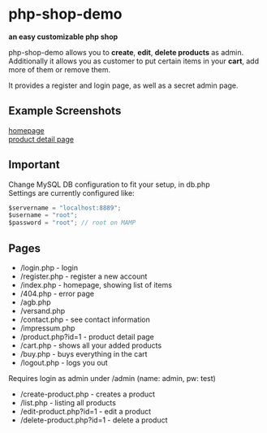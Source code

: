# php-shop-demo
**an easy customizable php shop**

php-shop-demo allows you to **create**, **edit**, **delete products** as admin.  
Additionally it allows you as customer to put certain items in your **cart**, add more of them or remove them. 

It provides a register and login page, as well as a secret admin page.  

## Example Screenshots
[homepage](https://github.com/pczern/php-shop-demo/blob/master/example1.png)  
[product detail page](https://github.com/pczern/php-shop-demo/blob/master/example2.png)

## Important
Change MySQL DB configuration to fit your setup, in db.php  
Settings are currently configured like:
```javascript
$servername = "localhost:8889";
$username = "root";
$password = "root"; // root on MAMP
```


## Pages
* /login.php - login
* /register.php - register a new account
* /index.php - homepage, showing list of items
* /404.php - error page
* /agb.php
* /versand.php
* /contact.php - see contact information
* /impressum.php
* /product.php?id=1 - product detail page
* /cart.php - shows all your added products
* /buy.php - buys everything in the cart
* /logout.php - logs you out  

Requires login as admin under /admin (name: admin, pw: test)
* /create-product.php - creates a product
* /list.php - listing all products
* /edit-product.php?id=1 - edit a product
* /delete-product.php?id=1 - delete a product

